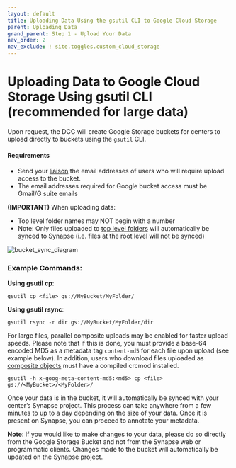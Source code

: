 ```yaml
---
layout: default
title: Uploading Data Using the gsutil CLI to Google Cloud Storage 
parent: Uploading Data
grand_parent: Step 1 - Upload Your Data 
nav_order: 2
nav_exclude: ! site.toggles.custom_cloud_storage
---
```


# Uploading Data to Google Cloud Storage Using gsutil CLI (recommended for large data) 
Upon request, the DCC will create Google Storage buckets for centers to upload directly to buckets using the `gsutil` CLI.

#### Requirements
- Send your [liaison](dcc-liaison) the email addresses of users who will require upload access to the bucket.
- The email addresses required for Google bucket access must be Gmail/G suite emails

**(IMPORTANT)** When uploading data:
- Top level folder names may NOT begin with a number
- Note: Only files uploaded to [top level folders](organize-your-data-upload) will automatically be synced to Synapse (i.e. files at the root level will not be synced)

![bucket_sync_diagram](https://user-images.githubusercontent.com/63608514/93384723-1433d200-f81a-11ea-9370-99866c5d00cb.jpeg)

### Example Commands: 

**Using gsutil cp**:

`gsutil cp <file> gs://MyBucket/MyFolder/`

**Using gsutil rsync**:

`gsutil rsync -r dir gs://MyBucket/MyFolder/dir`

For large files, parallel composite uploads may be enabled for faster upload speeds. Please note that if this is done, you must provide a base-64 encoded MD5 as a metadata tag `content-md5` for each file upon upload (see example below). In addition, users who download files uploaded as [composite objects](https://cloud.google.com/storage/docs/composite-objects) must have a compiled crcmod installed.

`gsutil -h x-goog-meta-content-md5:<md5> cp <file> gs://<MyBucket>/<MyFolder>/`

Once your data is in the bucket, it will automatically be synced with your center’s Synapse project. This process can take anywhere from a few minutes to up to a day depending on the size of your data. Once it is present on Synapse, you can proceed to annotate your metadata.

**Note**: If you would like to make changes to your data, please do so directly from the Google Storage Bucket and not from the Synapse web or programmatic clients. Changes made to the bucket will automatically be updated on the Synapse project. 

